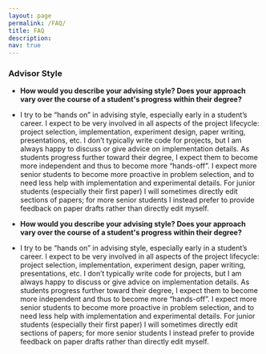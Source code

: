 ```yaml
---
layout: page
permalink: /FAQ/
title: FAQ
description: 
nav: true
---
```


<div class="FAQ">
  
<h3>Advisor Style</h3> 
  
  <ul>
<li><p><b>How would you describe your advising style? Does your approach vary over the course of a student's progress within their degree?</b></p>
</li>
<li><p>I try to be “hands on” in advising style, especially early in a student’s career. I expect to be very involved in all aspects of the project lifecycle: project selection, implementation, experiment design, paper writing, presentations, etc. I don’t typically write code for projects, but I am always happy to discuss or give advice on implementation details. As students progress further toward their degree, I expect them to become more independent and thus to become more “hands-off”. I expect more senior students to become more proactive in problem selection, and to need less help with implementation and experimental details. For junior students (especially their first paper) I will sometimes directly edit sections of papers; for more senior students I instead prefer to provide feedback on paper drafts rather than directly edit myself.</p>
</li>
</ul>
  
   <ul>
<li><p><b>How would you describe your advising style? Does your approach vary over the course of a student's progress within their degree?</b></p>
</li>
<li><p>I try to be “hands on” in advising style, especially early in a student’s career. I expect to be very involved in all aspects of the project lifecycle: project selection, implementation, experiment design, paper writing, presentations, etc. I don’t typically write code for projects, but I am always happy to discuss or give advice on implementation details. As students progress further toward their degree, I expect them to become more independent and thus to become more “hands-off”. I expect more senior students to become more proactive in problem selection, and to need less help with implementation and experimental details. For junior students (especially their first paper) I will sometimes directly edit sections of papers; for more senior students I instead prefer to provide feedback on paper drafts rather than directly edit myself.</p>
</li>
</ul>
  
  

</div>

